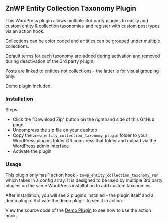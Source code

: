 ## ZnWP Entity Collection Taxonomy Plugin

This WordPress plugin allows multiple 3rd party plugins to easily add custom entity & collection taxonomies and register with custom post types via an action hook.

Collections can be color coded and entities can be grouped under multiple collections.

Default terms for each taxonomy are added during activation and removed during deactivation of the 3rd party plugin.

Posts are linked to entities not collections - the latter is for visual grouping only.

Demo plugin included.

### Installation
Steps
  - Click the "Download Zip" button on the righthand side of this GitHub page
  - Uncompress the zip file on your desktop
  - Copy the `znwp_entity_collection_taxonomy_plugin` folder to your WordPress plugins folder
    OR compress that folder and upload via the WordPress admin interface
  - Activate the plugin

### Usage
This plugin only has 1 action hook - `znwp_entity_collection_taxonomy_run` which takes in a config array. It is designed to be used by multiple 3rd party plugins on the same WordPress installation to add custom taxonomies.

After installation, you will see 2 plugins installed - the plugin itself and a demo plugin. Activate the demo plugin to see it in action.

View the source code of the [Demo Plugin](https://raw.githubusercontent.com/zionsg/ZnWP-Entity-Collection-Taxonomy-Plugin/master/znwp_entity_collection_taxonomy_plugin/demo.php) to see how to use the action hook.
